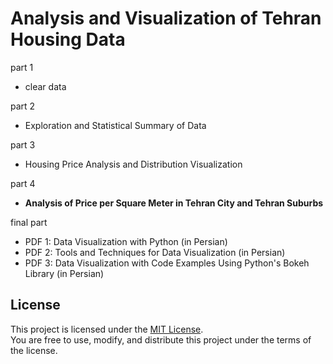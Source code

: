 # Analysis and Visualization of Tehran Housing Data

part 1 
- clear data
  
part 2 
- Exploration and Statistical Summary of Data

part 3
- Housing Price Analysis and Distribution Visualization

part 4
- **Analysis of Price per Square Meter in Tehran City and Tehran Suburbs**

final part 
- PDF 1: Data Visualization with Python (in Persian)  
- PDF 2: Tools and Techniques for Data Visualization (in Persian)  
- PDF 3: Data Visualization with Code Examples Using Python's Bokeh Library (in Persian)


## License

This project is licensed under the [MIT License](LICENSE).  
You are free to use, modify, and distribute this project under the terms of the license.
  

















